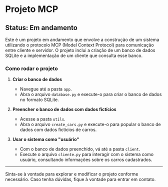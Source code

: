 # Projeto MCP

## Status: Em andamento

Este é um projeto em andamento que envolve a construção de um sistema utilizando o protocolo MCP (Model Context Protocol) para comunicação entre cliente e servidor. O projeto inclui a criação de um banco de dados SQLite e a implementação de um cliente que consulta esse banco.

### Como rodar o projeto

1. **Criar o banco de dados**
   - Navegue até a pasta `app`.
   - Abra o arquivo `database.py` e execute-o para criar o banco de dados no formato SQLite.

2. **Preencher o banco de dados com dados fictícios**
   - Acesse a pasta `utils`.
   - Abra o arquivo `create_cars.py` e execute-o para popular o banco de dados com dados fictícios de carros.

3. **Usar o sistema como "usuário"**
   - Com o banco de dados preenchido, vá até a pasta `client`.
   - Execute o arquivo `cliente.py` para interagir com o sistema como usuário, consultando informações sobre os carros cadastrados.

---

Sinta-se à vontade para explorar e modificar o projeto conforme necessário. Caso tenha dúvidas, fique à vontade para entrar em contato.
